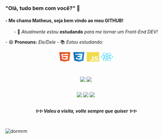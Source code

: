### "Olá, tudo bem com você?" 👋
#### - Me chamo Matheus, seja bem vindo ao meu GITHUB!

<p align="center">- 🌱 <i>Atualmente estou</i> <strong>estudando</strong> <i>para me tornar um Front-End DEV!</i></p>
- 😄 <strong>Pronouns:</strong> <i>Ele/Dele</i>
- 📚 <i>Estou estudando:</i>
<div align="center"><br>
  <img align="center" alt="HTML" height="30" width="40" src="https://raw.githubusercontent.com/devicons/devicon/master/icons/html5/html5-original.svg">
  <img align="center" alt="CSS" height="30" width="40" src="https://raw.githubusercontent.com/devicons/devicon/master/icons/css3/css3-original.svg">
  <img align="center" alt="Js" height="30" width="40" src="https://raw.githubusercontent.com/devicons/devicon/master/icons/javascript/javascript-plain.svg">
  <img align="center" alt="React" height="30" width="40" src="https://raw.githubusercontent.com/devicons/devicon/master/icons/react/react-original.svg">
</div>

##
<br>
<div align="center">
  <a href="https://github.com/CoeMatheusLuiz"></a>
  <img height="180em" src="https://github-readme-stats.vercel.app/api?username=CoeMatheusLuiz&show_icons=true&theme=dracula&include_all_commits=true&count_private=true"/>
  <img height="180em" src="https://github-readme-stats.vercel.app/api/top-langs/?username=CoeMatheusLuiz&layout=compact&langs_count=7&theme=dracula"/>
</div>
  
 ##
  
  <div align="center">
    <a href="https://www.instagram.com/math_luiz99/" target="_blank"><img src="https://img.shields.io/badge/-Instagram-%23E4405F?style=for-the-badge&logo=instagram&logoColor=white" target="_blank"></a>
    <a href = "mailto:matheus_luiz99@hotmail.com"><img src="https://img.shields.io/badge/Microsoft_Outlook-0078D4?style=for-the-badge&logo=microsoft-outlook&logoColor=white" target="_blank"></a>
    <a href="https://www.linkedin.com/in/matheus-luiz99/" target="_blank"><img src="https://img.shields.io/badge/-LinkedIn-%230077B5?style=for-the-badge&logo=linkedin&logoColor=white" target="_blank"></a> 
  </div>
  <br>
 
<p align="center"><i><strong> ✨✨ Valeu a visita, volte sempre que quiser ✨✨</strong></i></p> <br>

![dormrm](https://user-images.githubusercontent.com/55817291/172018305-abd0c03f-6e3c-4bec-80f7-e2f739be5f69.gif)
